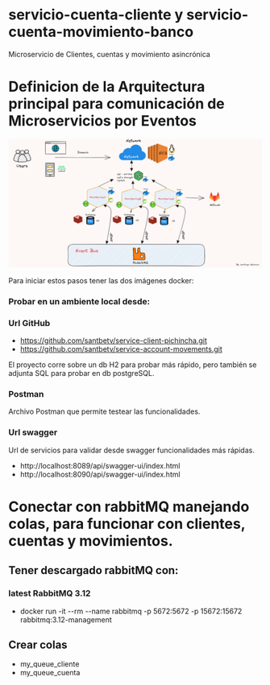 # servicio-cuenta-cliente y servicio-cuenta-movimiento-banco

Microservicio de Clientes, cuentas y movimiento asincrónica

# Definicion de la Arquitectura principal para comunicación de Microservicios por Eventos

![image-modeloArquitecturaEventBus](img/SoftwareArchitectureEventBus.png)

Para iniciar estos pasos tener las dos imágenes docker:

### Probar en un ambiente local desde:

### Url GitHub
- https://github.com/santbetv/service-client-pichincha.git
- https://github.com/santbetv/service-account-movements.git

El proyecto corre sobre un db H2 para probar más rápido, pero también se adjunta
SQL para probar en db postgreSQL.

### Postman

Archivo Postman que permite testear las funcionalidades.

### Url swagger

Url de servicios para validar desde swagger funcionalidades más rápidas.

- http://localhost:8089/api/swagger-ui/index.html
- http://localhost:8090/api/swagger-ui/index.html


# Conectar con rabbitMQ manejando colas, para funcionar con clientes, cuentas y movimientos.

## Tener descargado rabbitMQ con: 

### latest RabbitMQ 3.12
- docker run -it --rm --name rabbitmq -p 5672:5672 -p 15672:15672 rabbitmq:3.12-management

## Crear colas
- my_queue_cliente
- my_queue_cuenta
